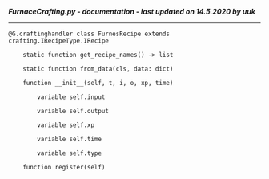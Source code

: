 ***FurnaceCrafting.py - documentation - last updated on 14.5.2020 by uuk***
___

    @G.craftinghandler class FurnesRecipe extends crafting.IRecipeType.IRecipe

        static function get_recipe_names() -> list

        static function from_data(cls, data: dict)

        function __init__(self, t, i, o, xp, time)

            variable self.input

            variable self.output

            variable self.xp

            variable self.time

            variable self.type

        function register(self)